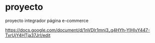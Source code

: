 # proyecto
proyecto integrador página e-commerce 

https://docs.google.com/document/d/1nVDIr1mnj3_g4HYh-YIHIvY447-TxrUjY4HTja37JrI/edit
